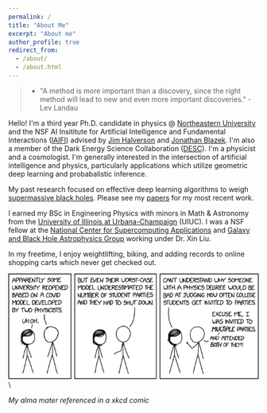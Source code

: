 ```yaml
---
permalink: /
title: "About Me"
excerpt: "About me"
author_profile: true
redirect_from:
  - /about/
  - /about.html
---
```

> * "A method is more important than a discovery, since the right method will lead to new and even more important discoveries." - Lev Landau

Hello! I'm a third year Ph.D. candidate in physics @ [Northeastern University](https://www.northeastern.edu) and the NSF AI Insititute for Artificial Intelligence and Fundamental Interactions ([IAIFI](https://iaifi.org)) advised by [Jim Halverson](http://www.jhhalverson.com) and [Jonathan Blazek](https://cos.northeastern.edu/people/jonathan-blazek/). I'm also a member of the Dark Energy Science Collaboration ([DESC](https://lsstdesc.org)). I'm a physicist and a cosmologist. I'm generally interested in the intersection of artificial intelligence and physics, particularly applications which utilize geometric deep learning and probabalistic inference.

My past research focused on effective deep learning algorithms to weigh [supermassive black holes](https://www.youtube.com/watch?v=Xsp3_a-PMTw). Please see my [papers](https://snehjp2.github.io/papers/) for my most recent work.

I earned my BSc in Engineering Physics with minors in Math & Astronomy from the [University of Illinois at Urbana-Champaign](https://illinois.edu) (UIUC). I was a NSF fellow at the [National Center for Supercomputing Applications](http://www.ncsa.illinois.edu) and [Galaxy and Black Hole Astrophysics Group](https://publish.illinois.edu/liu-group/) working under Dr. Xin Liu.

In my freetime, I enjoy weightlifting, biking, and adding records to online shopping carts which never get checked out.

![UIUC Covid predictions](/files/university_covid_model.png)\

*My alma mater referenced in a xkcd comic*

